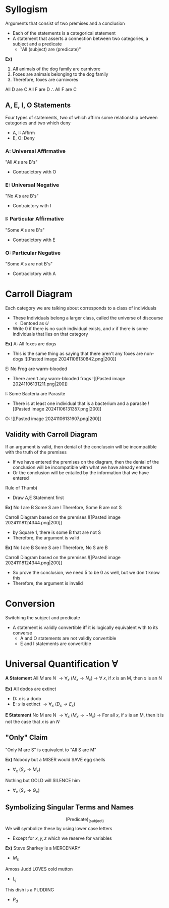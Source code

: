 # Syllogism
Arguments that consist of two premises and a conclusion
- Each of the statements is a categorical statement
- A statement that asserts a connection between two categories, a subject and a predicate
	- "All (subject) are (predicate)"

**Ex)**
1. All animals of the dog family are carnivore
2. Foxes are animals belonging to the dog family
3. Therefore, foxes are carnivores

All D are C
All F are D
$\therefore$ All F are C

## A, E, I, O Statements
Four types of statements, two of which affirm some relationship between categories and two which deny
- A, I: Affirm
- E, O: Deny

### A: Universal Affirmative
"All A's are B's"
- Contradictory with O

### E: Universal Negative
"No A's are B's"
- Contraictory with I

### I: Particular Affirmative
"Some A's are B's"
- Contradictory with E

### O: Particular Negative
"Some A's are not B's"
- Contradictory with A

# Carroll Diagram
Each category we are talking about corresponds to a class of individuals
- These Individuals belong a larger class, called the universe of discourse
	- Dentoed as $U$
- Write 0 if there is no such individual exists, and $x$ if there is some individuals that lies on that category


**Ex)** 
A: All foxes are dogs
- This is the same thing as saying that there aren't any foxes are non-dogs
![[Pasted image 20241106130842.png|200]]

E: No Frog are warm-blooded
- There aren't any warm-blooded frogs
![[Pasted image 20241106131211.png|200]]

I: Some Bacteria are Parasite
- There is at least one individual that is a bacterium and a parasite
![[Pasted image 20241106131357.png|200]]

O: 
![[Pasted image 20241106131607.png|200]]

## Validity with Carroll Diagram
If an argument is valid, then denial of the conclusoin will be incompatible with the truth of the premises
- If we have entered the premises on the diagram, then the denial of the conclusion will be incompatible with what we have already entered
- Or the conclusion will be entailed by the information that we have entered

Rule of Thumb)
- Draw A,E Statement first

**Ex)**
No I are B
Some S are I
Therefore, Some B are not S

Carroll Diagram based on the premises
![[Pasted image 20241118124344.png|200]]
- by Square 1, there is some B that are not S
- Therefore, the argument is valid

**Ex)**
No I are B
Some S are I
Therefore, No S are B

Carroll Diagram based on the premises
![[Pasted image 20241118124344.png|200]]
- So prove the conclusion, we need 5 to be 0 as well, but we don't know this
- Therefore, the argument is invalid
# Conversion
Switching the subject and predicate
- A statement is validly convertible iff it is logically equivalent with to its converse
	- A and O statements are not validly convertible
	- E and I statements are convertible

# Universal Quantification $\forall \text{ }$
**A Statement**
All $M$ are $N$
$\to \forall_{x} \text{ }(M_{x}\to N_{x})$
$\to$ $\forall \text{ }x$, if $x$ is an M, then $x$ is an N

**Ex)**
All dodos are extinct
- D: $x$ is a dodo
- E: $x$ is extinct
$\to \forall_{x} \text{ }(D_{x}\to E_{x})$

**E Statement**
No M are N
$\to \forall_{x} \text{ }(M_{x}\to \neg N_{x})$
$\to$ For all $x$, if $x$ is an M, then it is not the case that $x$ is an $N$

## "Only" Claim
"Only M are S" is equivalent to "All S are M"

**Ex)**
Nobody but a MISER would SAVE egg shells
- $\forall_{x} \text{ }(S_{x}\to M_{x})$

Nothing but GOLD will SILENCE him
- $\forall_{x} \text{ }(S_{x}\to G_{x})$

## Symbolizing Singular Terms and Names
$$\text{(Predicate)}_{\text{(subject)}}$$
We will symbolize these by using lower case letters
- Except for $x,y,z$ which we reserve for variables

**Ex)**
Steve Sharkey is a MERCENARY
- $M_{s}$

Amoss Judd LOVES cold mutton
- $L_{j}$

This dish is a PUDDING
- $P_{d}$

